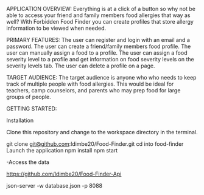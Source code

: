APPLICATION OVERVIEW:
Everything is at a click of a button so why not be able to access your friend and family members food allergies that way as well? 
With Forbidden Food Finder you can create profiles that store allergy information to be viewed when needed.

PRIMARY FEATURES:
The user can register and login with an email and a password.
The user can create a friend/family members food profile.
The user can manually assign a food to a profile.
The user can assign a food severity level to a profile and get information on food severity levels on the severity levels tab.
The user can delete a profile on a page.

TARGET AUDIENCE:
The target audience is anyone who who needs to keep track of multiple people with food allergies. This would be ideal for teachers, camp counselors, and parents who may prep food for large groups of people.

GETTING STARTED:

Installation

Clone this repository and change to the workspace directory in the terminal.

git clone git@github.com:ldimbe20/Food-Finder.git
cd into food-finder
Launch the application
npm install
npm start


-Access the data

https://github.com/ldimbe20/Food-Finder-Api

json-server -w database.json -p 8088








